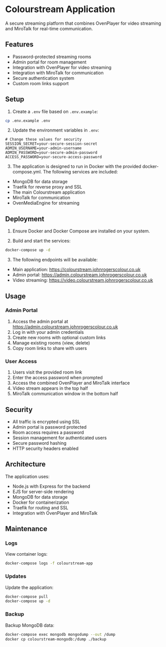 # Colourstream Application

A secure streaming platform that combines OvenPlayer for video streaming and MiroTalk for real-time communication.

## Features

- Password-protected streaming rooms
- Admin portal for room management
- Integration with OvenPlayer for video streaming
- Integration with MiroTalk for communication
- Secure authentication system
- Custom room links support

## Setup

1. Create a `.env` file based on `.env.example`:
```bash
cp .env.example .env
```

2. Update the environment variables in `.env`:
```
# Change these values for security
SESSION_SECRET=your-secure-session-secret
ADMIN_USERNAME=your-admin-username
ADMIN_PASSWORD=your-secure-admin-password
ACCESS_PASSWORD=your-secure-access-password
```

3. The application is designed to run in Docker with the provided docker-compose.yml. The following services are included:
- MongoDB for data storage
- Traefik for reverse proxy and SSL
- The main Colourstream application
- MiroTalk for communication
- OvenMediaEngine for streaming

## Deployment

1. Ensure Docker and Docker Compose are installed on your system.

2. Build and start the services:
```bash
docker-compose up -d
```

3. The following endpoints will be available:
- Main application: https://colourstream.johnrogerscolour.co.uk
- Admin portal: https://admin.colourstream.johnrogerscolour.co.uk
- Video streaming: https://video.colourstream.johnrogerscolour.co.uk

## Usage

### Admin Portal

1. Access the admin portal at https://admin.colourstream.johnrogerscolour.co.uk
2. Log in with your admin credentials
3. Create new rooms with optional custom links
4. Manage existing rooms (view, delete)
5. Copy room links to share with users

### User Access

1. Users visit the provided room link
2. Enter the access password when prompted
3. Access the combined OvenPlayer and MiroTalk interface
4. Video stream appears in the top half
5. MiroTalk communication window in the bottom half

## Security

- All traffic is encrypted using SSL
- Admin portal is password protected
- Room access requires a password
- Session management for authenticated users
- Secure password hashing
- HTTP security headers enabled

## Architecture

The application uses:
- Node.js with Express for the backend
- EJS for server-side rendering
- MongoDB for data storage
- Docker for containerization
- Traefik for routing and SSL
- Integration with OvenPlayer and MiroTalk

## Maintenance

### Logs
View container logs:
```bash
docker-compose logs -f colourstream-app
```

### Updates
Update the application:
```bash
docker-compose pull
docker-compose up -d
```

### Backup
Backup MongoDB data:
```bash
docker-compose exec mongodb mongodump --out /dump
docker cp colourstream-mongodb:/dump ./backup
